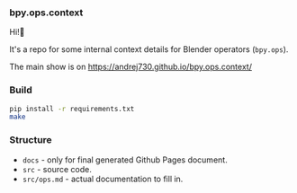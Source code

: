 ### bpy.ops.context

Hi!👋

It's a repo for some internal context details for Blender operators (`bpy.ops`).

The main show is on https://andrej730.github.io/bpy.ops.context/


### Build

```sh
pip install -r requirements.txt
make
```


### Structure

- `docs` - only for final generated Github Pages document.
- `src` - source code.
- `src/ops.md` - actual documentation to fill in.
